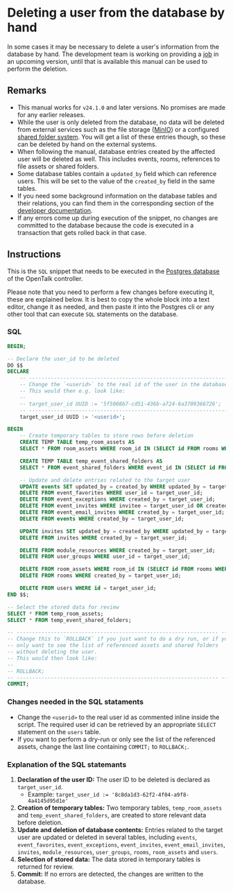 # Deleting a user from the database by hand

In some cases it may be necessary to delete a user's information from the
database by hand. The development team is working on providing a
[job](../cli/jobs.md) in an upcoming version, until that is available this
manual can be used to perform the deletion.

## Remarks

- This manual works for `v24.1.0` and later versions. No promises are made for
  any earlier releases.
- While the user is only deleted from the database, no data will be deleted from
  external services such as the file storage ([MinIO](../core/minio.md)) or
  a configured [shared folder system](shared_folder.md). You will get a list
  of these entries though, so these can be deleted by hand on the external
  systems.
- When following the manual, database entries created by the affected user will
  be deleted as well. This includes events, rooms, references to file assets or
  shared folders.
- Some database tables contain a `updated_by` field which can reference users.
  This will be set to the value of the `created_by` field in the same tables.
- If you need some background information on the database tables and their
  relations, you can find them in the corresponding section of the
  [developer documentation](https://docs.opentalk.eu/developer/controller/database/).
- If any errors come up during execution of the snippet, no changes are
  committed to the database because the code is executed in a transaction that
  gets rolled back in that case.

## Instructions

This is the `SQL` snippet that needs to be executed in the
[Postgres database](../core/database.md) of the OpenTalk controller.

Please note that you need to perform a few changes before executing it, these
are explained below. It is best to copy the whole block into a text editor,
change it as needed, and then paste it into the Postgres cli or any other tool
that can execute `SQL` statements on the database.

### SQL

```sql
BEGIN;

-- Declare the user_id to be deleted
DO $$
DECLARE
    -- ----------------------------------------------------------------- --
    -- Change the `<userid>` to the real id of the user in the database.
    -- This would then e.g. look like:
    --
    -- target_user_id UUID := '5f5008b7-cd51-436b-a724-6a3709366726';
    -- ----------------------------------------------------------------- --
    target_user_id UUID := '<userid>';

BEGIN
    -- Create temporary tables to store rows before deletion
    CREATE TEMP TABLE temp_room_assets AS
    SELECT * FROM room_assets WHERE room_id IN (SELECT id FROM rooms WHERE created_by = target_user_id);

    CREATE TEMP TABLE temp_event_shared_folders AS
    SELECT * FROM event_shared_folders WHERE event_id IN (SELECT id FROM events where created_by = target_user_id);

    -- Update and delete entries related to the target user
    UPDATE events SET updated_by = created_by WHERE updated_by = target_user_id;
    DELETE FROM event_favorites WHERE user_id = target_user_id;
    DELETE FROM event_exceptions WHERE created_by = target_user_id;
    DELETE FROM event_invites WHERE invitee = target_user_id OR created_by = target_user_id;
    DELETE FROM event_email_invites WHERE created_by = target_user_id;
    DELETE FROM events WHERE created_by = target_user_id;

    UPDATE invites SET updated_by = created_by WHERE updated_by = target_user_id;
    DELETE FROM invites WHERE created_by = target_user_id;

    DELETE FROM module_resources WHERE created_by = target_user_id;
    DELETE FROM user_groups WHERE user_id = target_user_id;

    DELETE FROM room_assets WHERE room_id IN (SELECT id FROM rooms WHERE created_by = target_user_id);
    DELETE FROM rooms WHERE created_by = target_user_id;

    DELETE FROM users WHERE id = target_user_id;
END $$;

-- Select the stored data for review
SELECT * FROM temp_room_assets;
SELECT * FROM temp_event_shared_folders;

-- ----------------------------------------------------------------- --
-- Change this to `ROLLBACK` if you just want to do a dry run, or if you
-- only want to see the list of referenced assets and shared folders
-- without deleting the user.
-- This would then look like:
--
-- ROLLBACK;
-- ----------------------------------------------------------------- --
COMMIT;
```

### Changes needed in the SQL stataments

- Change the `<userid>` to the real user id as commented inline inside the script.
  The required user id can be retrieved by an appropriate `SELECT` statement on the
  `users` table.
- If you want to perform a dry-run or only see the list of the referenced assets,
  change the last line containing `COMMIT;` to `ROLLBACK;`.

### Explanation of the SQL statemants

1. **Declaration of the user ID:** The user ID to be deleted is declared as `target_user_id`.
    - Example: `target_user_id := '8c8da1d3-62f2-4f04-a9f8-4a4145d95d1e'`
2. **Creation of temporary tables:** Two temporary tables, `temp_room_assets` and `temp_event_shared_folders`, are created to store relevant data before deletion.
3. **Update and deletion of database contents:** Entries related to the target user are updated or deleted in several tables, including `events`, `event_favorites`, `event_exceptions`, `event_invites`, `event_email_invites`, `invites`, `module_resources`, `user_groups`, `rooms`, `room_assets` and `users`.
4. **Selection of stored data:** The data stored in temporary tables is returned for review.
5. **Commit:** If no errors are detected, the changes are written to the database.

